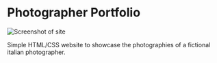 # Photographer Portfolio

![Screenshot of site](http://lrod.me/images/photographer.png)

Simple HTML/CSS website to showcase the photographies of a fictional italian photographer.
